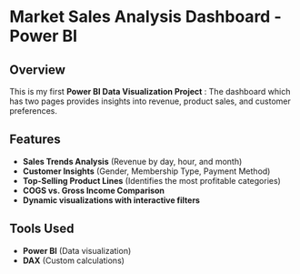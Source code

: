 # Market Sales Analysis Dashboard - Power BI

##  Overview  
This is my first **Power BI Data Visualization Project** :
The dashboard which has two pages provides insights into revenue, product sales, and customer preferences.  

##  Features  
-  **Sales Trends Analysis** (Revenue by day, hour, and month)   
-  **Customer Insights** (Gender, Membership Type, Payment Method)  
-  **Top-Selling Product Lines** (Identifies the most profitable categories)  
-  **COGS vs. Gross Income Comparison**  
-  **Dynamic visualizations with interactive filters**  

##  Tools Used  
- **Power BI** (Data visualization)  
- **DAX** (Custom calculations)  





